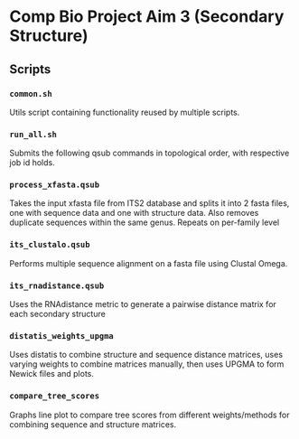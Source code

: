 # Comp Bio Project Aim 3 (Secondary Structure)

## Scripts

### `common.sh`
Utils script containing functionality reused by multiple scripts.
### `run_all.sh`
Submits the following qsub commands in topological order, with respective job id holds.
### `process_xfasta.qsub`
Takes the input xfasta file from ITS2 database and splits it into 2 fasta files, one with sequence data and one with structure data. Also removes duplicate sequences within the same genus. Repeats on per-family level
### `its_clustalo.qsub`
Performs multiple sequence alignment on a fasta file using Clustal Omega.
### `its_rnadistance.qsub`
Uses the RNAdistance metric to generate a pairwise distance matrix for each secondary structure
### `distatis_weights_upgma`
Uses distatis to combine structure and sequence distance matrices, uses varying weights to combine matrices manually, then uses UPGMA to form Newick files and plots.
### `compare_tree_scores`
Graphs line plot to compare tree scores from different weights/methods for combining sequence and structure matrices.
